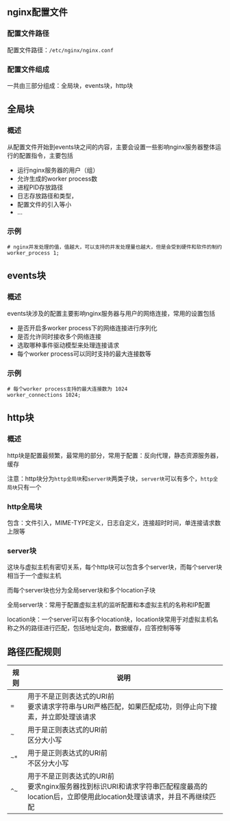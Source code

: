 ## nginx配置文件

### 配置文件路径

配置文件路径：`/etc/nginx/nginx.conf`

### 配置文件组成

一共由三部分组成：全局块，events块，http块



## 全局块

### 概述

从配置文件开始到events块之间的内容，主要会设置一些影响nginx服务器整体运行的配置指令，主要包括

* 运行nginx服务器的用户（组）
* 允许生成的worker process数
* 进程PID存放路径
* 日志存放路径和类型，
* 配置文件的引入等小
* ...

### 示例

```nginx
# nginx并发处理的值，值越大，可以支持的并发处理量也越大，但是会受到硬件和软件的制约
worker_process 1;
```



## events块

### 概述

events块涉及的配置主要影响nginx服务器与用户的网络连接，常用的设置包括

* 是否开启多worker process下的网络连接进行序列化
* 是否允许同时接收多个网络连接
* 选取哪种事件驱动模型来处理连接请求
* 每个worker process可以同时支持的最大连接数等

### 示例

```nginx
# 每个worker process支持的最大连接数为 1024
worker_connections 1024;
```



## http块

### 概述

http块是配置最频繁，最常用的部分，常用于配置：反向代理，静态资源服务器，缓存

注意：http块分为`http全局块`和`server块`两类子块，`server块`可以有多个，`http全局块`只有一个

### http全局块

包含：文件引入，MIME-TYPE定义，日志自定义，连接超时时间，单连接请求数上限等

### server块

这块与虚拟主机有密切关系，每个http块可以包含多个server块，而每个server块相当于一个虚拟主机

而每个server块也分为全局server块和多个location子块

全局server块：常用于配置虚拟主机的监听配置和本虚拟主机的名称和IP配置

location块：一个server可以有多个location块，location块常用于对虚拟主机名称之外的路径进行匹配，包括地址定向，数据缓存，应答控制等等



## 路径匹配规则

| 规则 | 说明                                                         |
| ---- | ------------------------------------------------------------ |
| `=`  | 用于不是正则表达式的URI前<br />要求请求字符串与URI严格匹配，如果匹配成功，则停止向下搜素，并立即处理该请求 |
| `~`  | 用于是正则表达式的URI前<br />区分大小写                      |
| `~*` | 用于是正则表达式的URI前<br />不区分大小写                    |
| `^~` | 用于不是正则表达式的URI前<br />要求nginx服务器找到标识URI和请求字符串匹配程度最高的location后，立即使用此location处理该请求，并且不再继续匹配 |